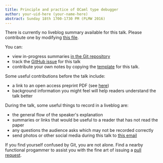 ```yaml
---
title: Principle and practice of OCaml type debugger
author: your-uid-here (your-name-here)
abstract: Sunday 18th 1700-1730 PM (PLMW 2016)
---
```


There is currently no liveblog summary available for this talk. Please contribute one by modifying [this file](https://github.com/ocamllabs/icfp2016-blog/blob/master/PLMW/principle-and-practice-of-ocam.md).

You can:
* view in-progress summaries [in the Git repository](https://github.com/ocamllabs/icfp2016-blog/tree/master/PLMW/principle-and-practice-of-ocam/)
* track the [GitHub issue](https://github.com/ocamllabs/icfp2016-blog/issues/38) for this talk
* contribute your own notes by copying the [template](principle-and-practice-of-ocam/template.md) for this talk.

Some useful contributions before the talk include:
* a link to an open access preprint PDF (see [here](https://github.com/gasche/icfp2016-papers))
* background information you might feel will help readers understand the talk better

During the talk, some useful things to record in a liveblog are:
* the general flow of the speaker's explanation
* summaries or links that would be useful to a reader that has not read the paper
* any questions the audience asks which may not be recorded correctly
* send photos or other social media during this talk to [this email](mailto:icfp16.photos@gmail.com?subject=PLMW:principle-and-practice-of-ocam)

If you find yourself confused by Git, you are not alone. Find a nearby functional progammer
to assist you with the fine art of issuing a [pull request](https://help.github.com/articles/about-pull-requests/).

